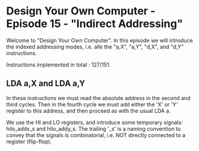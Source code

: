 # Design Your Own Computer - Episode 15 - "Indirect Addressing"

Welcome to "Design Your Own Computer".  In this episode we will introduce the
indexed addressing modes, i.e. alle the "a,X", "a,Y", "d,X", and "d,Y" instructions.

Instructions implemented in total : 127/151.

## LDA a,X and LDA a,Y
In these instructions we must read the absolute address in the second and third
cycles.  Then in the fourth cycle we must add either the 'X' or 'Y' register to
this address, and then proceed as with the usual LDA a.

We use the HI and LO registers, and introduce some temporary signals:
hilo\_addx\_s and hilo\_addy\_s. The trailing '\_s' is a naming convention to
convey that the signals is combinatorial, i.e. NOT directly connected to a
register (flip-flop).
